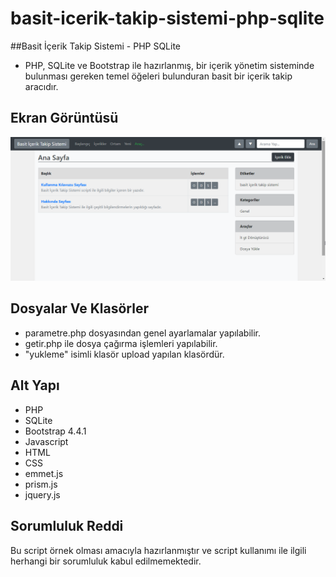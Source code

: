 # basit-icerik-takip-sistemi-php-sqlite

##Basit İçerik Takip Sistemi - PHP SQLite
- PHP, SQLite ve Bootstrap ile hazırlanmış, bir içerik yönetim sisteminde bulunması gereken temel öğeleri bulunduran basit bir içerik takip aracıdır.

## Ekran Görüntüsü
![Basit İçerik Takip Sistemi 1](/yonetim/screenshots/basit-icerik-takip-sistemi-1.png "Basit İçerik Takip Sistemi 1")

## Dosyalar Ve Klasörler
- parametre.php dosyasından genel ayarlamalar yapılabilir.
- getir.php ile dosya çağırma işlemleri yapılabilir.
- "yukleme" isimli klasör upload yapılan klasördür.

## Alt Yapı
- PHP
- SQLite
- Bootstrap 4.4.1
- Javascript
- HTML
- CSS
- emmet.js
- prism.js
- jquery.js

## Sorumluluk Reddi
Bu script örnek olması amacıyla hazırlanmıştır ve script kullanımı ile ilgili herhangi bir sorumluluk kabul edilmemektedir.
